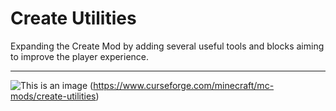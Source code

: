 # Create Utilities
Expanding the Create Mod by adding several useful tools and blocks aiming to improve the player experience.

--------------------------------------------------------------------------------------------------------------
![This is an image](https://media.discordapp.net/attachments/904808183812460564/905903537307938826/Copper_Watering_Can_V1.png?width=585&height=585)         (https://www.curseforge.com/minecraft/mc-mods/create-utilities)




